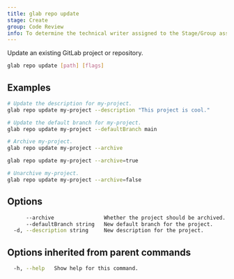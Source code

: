 ```yaml
---
title: glab repo update
stage: Create
group: Code Review
info: To determine the technical writer assigned to the Stage/Group associated with this page, see https://about.gitlab.com/handbook/product/ux/technical-writing/#assignments
---
```


<!--
This documentation is auto generated by a script.
Please do not edit this file directly. Run `make gen-docs` instead.
-->

Update an existing GitLab project or repository.

```bash title="terminal"
glab repo update [path] [flags]
```

## Examples

```bash title="terminal"
# Update the description for my-project.
glab repo update my-project --description "This project is cool."

# Update the default branch for my-project.
glab repo update my-project --defaultBranch main

# Archive my-project.
glab repo update my-project --archive

glab repo update my-project --archive=true

# Unarchive my-project.
glab repo update my-project --archive=false
```

## Options

```bash title="terminal"
      --archive                Whether the project should be archived.
      --defaultBranch string   New default branch for the project.
  -d, --description string     New description for the project.
```

## Options inherited from parent commands

```bash title="terminal"
  -h, --help   Show help for this command.
```

